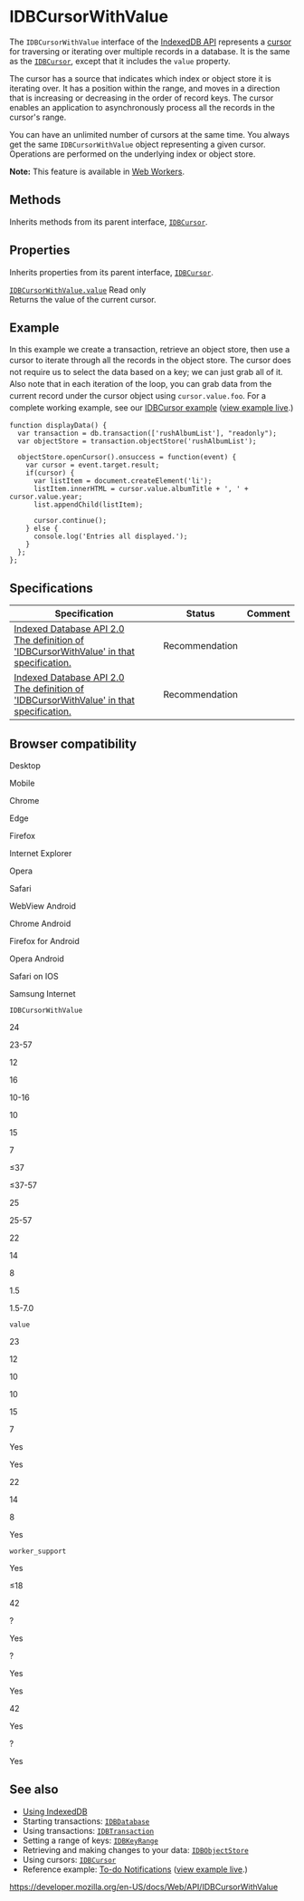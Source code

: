 # IDBCursorWithValue

The `IDBCursorWithValue` interface of the [IndexedDB API](indexeddb_api) represents a [cursor](indexeddb_api/basic_concepts_behind_indexeddb#gloss_cursor) for traversing or iterating over multiple records in a database. It is the same as the [`IDBCursor`](idbcursor), except that it includes the `value` property.

The cursor has a source that indicates which index or object store it is iterating over. It has a position within the range, and moves in a direction that is increasing or decreasing in the order of record keys. The cursor enables an application to asynchronously process all the records in the cursor's range.

You can have an unlimited number of cursors at the same time. You always get the same `IDBCursorWithValue` object representing a given cursor. Operations are performed on the underlying index or object store.

**Note:** This feature is available in [Web Workers](web_workers_api).

## Methods

Inherits methods from its parent interface, [`IDBCursor`](idbcursor).

## Properties

Inherits properties from its parent interface, [`IDBCursor`](idbcursor).

[`IDBCursorWithValue.value`](idbcursorwithvalue/value) <span class="badge inline readonly">Read only </span>  
Returns the value of the current cursor.

## Example

In this example we create a transaction, retrieve an object store, then use a cursor to iterate through all the records in the object store. T<span style="line-height: 1.5;">he cursor does not require us to select the data based on a key; we can just grab all of it. Also note that in each iteration of the loop, you can grab data from the current record under the cursor object using </span>`cursor.value.foo`<span style="line-height: 1.5;">. For a complete working example, see our [IDBCursor example](https://github.com/mdn/IDBcursor-example/)</span><span style="line-height: 1.5;"> (</span>[view example live](https://mdn.github.io/IDBcursor-example/)<span style="line-height: 1.5;">.)</span>

    function displayData() {
      var transaction = db.transaction(['rushAlbumList'], "readonly");
      var objectStore = transaction.objectStore('rushAlbumList');

      objectStore.openCursor().onsuccess = function(event) {
        var cursor = event.target.result;
        if(cursor) {
          var listItem = document.createElement('li');
          listItem.innerHTML = cursor.value.albumTitle + ', ' + cursor.value.year;
          list.appendChild(listItem);

          cursor.continue();
        } else {
          console.log('Entries all displayed.');
        }
      };
    };

## Specifications

<table><thead><tr class="header"><th>Specification</th><th>Status</th><th>Comment</th></tr></thead><tbody><tr class="odd"><td><a href="https://www.w3.org/TR/IndexedDB/#idbcursorwithvalue">Indexed Database API 2.0<br />
<span class="small">The definition of 'IDBCursorWithValue' in that specification.</span></a></td><td><span class="spec-rec">Recommendation</span></td><td></td></tr><tr class="even"><td><a href="https://www.w3.org/TR/IndexedDB/#idbcursorwithvalue">Indexed Database API 2.0<br />
<span class="small">The definition of 'IDBCursorWithValue' in that specification.</span></a></td><td><span class="spec-rec">Recommendation</span></td><td></td></tr></tbody></table>

## Browser compatibility

Desktop

Mobile

Chrome

Edge

Firefox

Internet Explorer

Opera

Safari

WebView Android

Chrome Android

Firefox for Android

Opera Android

Safari on IOS

Samsung Internet

`IDBCursorWithValue`

24

23-57

12

16

10-16

10

15

7

≤37

≤37-57

25

25-57

22

14

8

1.5

1.5-7.0

`value`

23

12

10

10

15

7

Yes

Yes

22

14

8

Yes

`worker_support`

Yes

≤18

42

?

Yes

?

Yes

Yes

42

Yes

?

Yes

## See also

- [Using IndexedDB](indexeddb_api/using_indexeddb)
- Starting transactions: [`IDBDatabase`](idbdatabase)
- Using transactions: [`IDBTransaction`](idbtransaction)
- Setting a range of keys: [`IDBKeyRange`](idbkeyrange)
- Retrieving and making changes to your data: [`IDBObjectStore`](idbobjectstore)
- Using cursors: [`IDBCursor`](idbcursor)
- Reference example: [To-do Notifications](https://github.com/mdn/to-do-notifications/tree/gh-pages) ([view example live](https://mdn.github.io/to-do-notifications/).)

<a href="https://developer.mozilla.org/en-US/docs/Web/API/IDBCursorWithValue" class="_attribution-link">https://developer.mozilla.org/en-US/docs/Web/API/IDBCursorWithValue</a>

